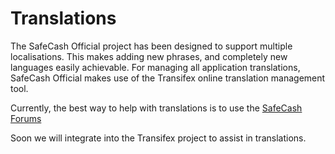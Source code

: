 Translations
============

The SafeCash Official project has been designed to support multiple localisations. This makes adding new phrases, and completely new languages easily achievable. For managing all application translations, SafeCash Official makes use of the Transifex online translation management tool.

Currently, the best way to help with translations is to use the [SafeCash Forums](https://safecash.io/forum/)

Soon we will integrate into the Transifex project to assist in translations.